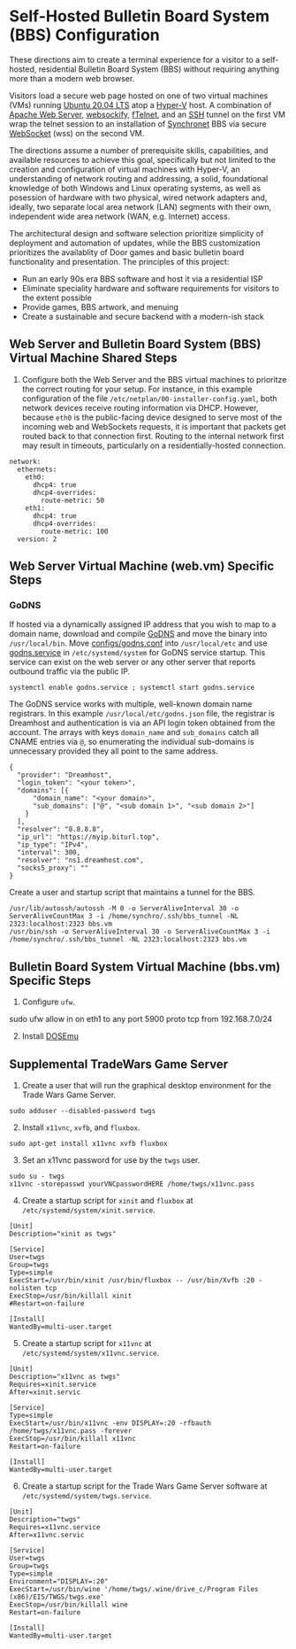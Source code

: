 # Self-Hosted Bulletin Board System (BBS) Configuration

These directions aim to create a terminal experience for a visitor to a self-hosted, residential Bulletin Board System (BBS) without requiring anything more than a modern web browser.

Visitors load a secure web page hosted on one of two virtual machines (VMs) running [Ubuntu 20.04 LTS](https://ubuntu.com) atop a [Hyper-V](https://docs.microsoft.com/en-us/virtualization/hyper-v-on-windows/) host.  A combination of [Apache Web Server](https://httpd.apache.org), [websockify](https://github.com/novnc/websockify), [fTelnet](https://www.ftelnet.ca), and an [SSH](https://www.openssh.com) tunnel on the first VM wrap the telnet session to an installation of [Synchronet](http://www.synchro.net) BBS via secure [WebSocket](https://datatracker.ietf.org/doc/html/rfc6455) (wss) on the second VM.

The directions assume a number of prerequisite skills, capabilities, and available resources to achieve this goal, specifically but not limited to the creation and configuration of virtual machines with Hyper-V, an understanding of network routing and addressing, a solid, foundational knowledge of both Windows and Linux operating systems, as well as posession of hardware with two physical, wired network adapters and, ideally, two separate local area network (LAN) segments with their own, independent wide area network (WAN, e.g. Internet) access.

The architectural design and software selection prioritize simplicity of deployment and automation of updates, while the BBS customization prioritizes the availablity of Door games and basic bulletin board functionality and presentation.  The principles of this project:

* Run an early 90s era BBS software and host it via a residential ISP
* Eliminate speciality hardware and software requirements for visitors to the extent possible
* Provide games, BBS artwork, and menuing
* Create a sustainable and secure backend with a modern-ish stack

## Web Server and Bulletin Board System (BBS) Virtual Machine Shared Steps

1. Configure both the Web Server and the BBS virtual machines to prioritze the correct routing for your setup.  For instance, in this example configuration of the file `/etc/netplan/00-installer-config.yaml`, both network devices receive routing information via DHCP.  However, because `eth0` is the public-facing device designed to serve most of the incoming web and WebSockets requests, it is important that packets get routed back to that connection first.  Routing to the internal network first may result in timeouts, particularly on a residentially-hosted connection.

```
network:
  ethernets:
    eth0:
      dhcp4: true
      dhcp4-overrides:
        route-metric: 50
    eth1:
      dhcp4: true
      dhcp4-overrides:
        route-metric: 100
  version: 2
  ```

## Web Server Virtual Machine (web.vm) Specific Steps

### GoDNS

If hosted via a dynamically assigned IP address that you wish to map to a domain name, download and compile [GoDNS](https://github.com/TimothyYe/godns) and move the binary into `/usr/local/bin`.  Move [configs/godns.conf](configs/godns.json) into `/usr/local/etc` and use [godns.service](https://github.com/TimothyYe/godns/blob/master/systemd/godns.service) in `/etc/systemd/system` for GoDNS service startup.  This service can exist on the web server or any other server that reports outbound traffic via the public IP.

`systemctl enable godns.service ; systemctl start godns.service`

The GoDNS service works with multiple, well-known domain name registrars.  In this example `/usr/local/etc/godns.json` file, the registrar is Dreamhost and authentication is via an API login token obtained from the account.  The arrays with keys `domain_name` and `sub_domains` catch all CNAME entries via `@`, so enumerating the individual sub-domains is unnecessary provided they all point to the same address.

```
{
  "provider": "Dreamhost",
  "login_token": "<your token>",
  "domains": [{
      "domain_name": "<your domain>",
      "sub_domains": ["@", "<sub domain 1>", "<sub domain 2>"]
    }
  ],
  "resolver": "8.8.8.8",
  "ip_url": "https://myip.biturl.top",
  "ip_type": "IPv4",
  "interval": 300,
  "resolver": "ns1.dreamhost.com",
  "socks5_proxy": ""
}
```

Create a user and startup script that maintains a tunnel for the BBS.

```
/usr/lib/autossh/autossh -M 0 -o ServerAliveInterval 30 -o ServerAliveCountMax 3 -i /home/synchro/.ssh/bbs_tunnel -NL 2323:localhost:2323 bbs.vm
/usr/bin/ssh -o ServerAliveInterval 30 -o ServerAliveCountMax 3 -i /home/synchro/.ssh/bbs_tunnel -NL 2323:localhost:2323 bbs.vm
```

## Bulletin Board System Virtual Machine (bbs.vm) Specific Steps

1. Configure `ufw`.

sudo ufw allow in on eth1 to any port 5900 proto tcp from 192.168.7.0/24

2. Install [DOSEmu](https://launchpad.net/ubuntu/focal/amd64/dosemu/1.4.0.7+20130105+b028d3f-2build1)

## Supplemental TradeWars Game Server

1. Create a user that will run the graphical desktop environment for the Trade Wars Game Server.

```
sudo adduser --disabled-password twgs
```

2. Install `x11vnc`, `xvfb`, and `fluxbox`.

```
sudo apt-get install x11vnc xvfb fluxbox
```

3. Set an x11vnc password for use by the `twgs` user.

```
sudo su - twgs
x11vnc -storepasswd yourVNCpasswordHERE /home/twgs/x11vnc.pass
```

4. Create a startup script for `xinit` and `fluxbox` at `/etc/systemd/system/xinit.service`.

```
[Unit]
Description="xinit as twgs"

[Service]
User=twgs
Group=twgs
Type=simple
ExecStart=/usr/bin/xinit /usr/bin/fluxbox -- /usr/bin/Xvfb :20 -nolisten tcp
ExecStop=/usr/bin/killall xinit
#Restart=on-failure

[Install]
WantedBy=multi-user.target
```

5. Create a startup script for `x11vnc` at `/etc/systemd/system/x11vnc.service`.

```
[Unit]
Description="x11vnc as twgs"
Requires=xinit.service
After=xinit.servic

[Service]
Type=simple
ExecStart=/usr/bin/x11vnc -env DISPLAY=:20 -rfbauth /home/twgs/x11vnc.pass -forever
ExecStop=/usr/bin/killall x11vnc
Restart=on-failure

[Install]
WantedBy=multi-user.target
```

6. Create a startup script for the Trade Wars Game Server software at `/etc/systemd/system/twgs.service`.

```
[Unit]
Description="twgs"
Requires=x11vnc.service
After=x11vnc.servic

[Service]
User=twgs
Group=twgs
Type=simple
Environment="DISPLAY=:20"
ExecStart=/usr/bin/wine '/home/twgs/.wine/drive_c/Program Files (x86)/EIS/TWGS/twgs.exe'
ExecStop=/usr/bin/killall wine
Restart=on-failure

[Install]
WantedBy=multi-user.target
```
